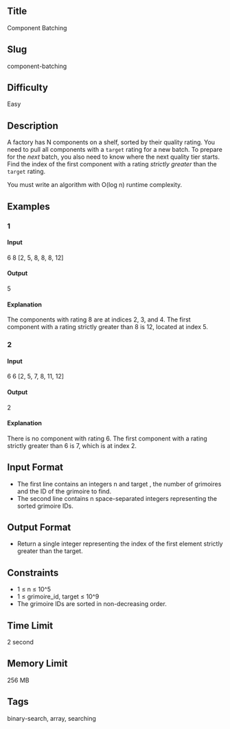 ## Title

Component Batching

## Slug

component-batching

## Difficulty

Easy

## Description

A factory has N components on a shelf, sorted by their quality rating. You need to pull all components with a `target` rating for a new batch. To prepare for the *next* batch, you also need to know where the next quality tier starts. Find the index of the first component with a rating *strictly greater* than the `target` rating.

You must write an algorithm with O(log n) runtime complexity.

## Examples

### 1

#### Input

6 8
[2, 5, 8, 8, 8, 12]


#### Output

5

#### Explanation

The components with rating 8 are at indices 2, 3, and 4. The first component with a rating strictly greater than 8 is 12, located at index 5.

### 2

#### Input

6 6
[2, 5, 7, 8, 11, 12]

#### Output

2

#### Explanation

There is no component with rating 6. The first component with a rating strictly greater than 6 is 7, which is at index 2.

## Input Format

- The first line contains an integers n and target , the number of grimoires and the ID of the grimoire to find. 
- The second line contains n space-separated integers representing the sorted grimoire IDs.


## Output Format

- Return a single integer representing the index of the first element strictly greater than the target.

## Constraints

- 1 ≤ n ≤ 10^5
- 1 ≤ grimoire_id, target ≤ 10^9
- The grimoire IDs are sorted in non-decreasing order.

## Time Limit

2 second

## Memory Limit

256 MB

## Tags

binary-search, array, searching